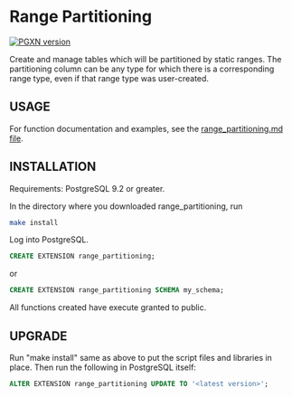 # Range Partitioning

[![PGXN version](https://badge.fury.io/pg/range_partitioning.svg)](https://badge.fury.io/pg/range_partitioning)

Create and manage tables which will be partitioned by static ranges. The partitioning column can be any type for which there is a corresponding range type, even if that range type was user-created.

## USAGE
For function documentation and examples, see the [range_partitioning.md file](doc/range_partitioning.md).

## INSTALLATION

Requirements: PostgreSQL 9.2 or greater.

In the directory where you downloaded range_partitioning, run

```bash
make install
```

Log into PostgreSQL.

```sql
CREATE EXTENSION range_partitioning;
```

or
```sql
CREATE EXTENSION range_partitioning SCHEMA my_schema;
```

All functions created have execute granted to public.

## UPGRADE

Run "make install" same as above to put the script files and libraries in place. Then run the following in PostgreSQL itself:

```sql
ALTER EXTENSION range_partitioning UPDATE TO '<latest version>';
```

